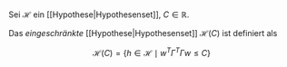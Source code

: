 Sei $\mathcal{H}$ ein [[Hypothese|Hypothesenset]], $C \in \mathbb{R}$.

Das *eingeschränkte* [[Hypothese|Hypothesenset]] $\mathcal{H}(C)$ ist definiert als

$$
	\mathcal{H}(C) = \left\{ h \in \mathcal{H} \mid w^T\Gamma^T\Gamma w \le C \right\}
$$